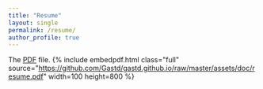 ```yaml
---
title: "Resume"
layout: single
permalink: /resume/
author_profile: true
---
```


The [PDF](https://github.com/Gastd/gastd.github.io/raw/master/assets/doc/resume.pdf) file.
{% include embedpdf.html class="full" source="https://github.com/Gastd/gastd.github.io/raw/master/assets/doc/resume.pdf" width=100 height=800 %}
